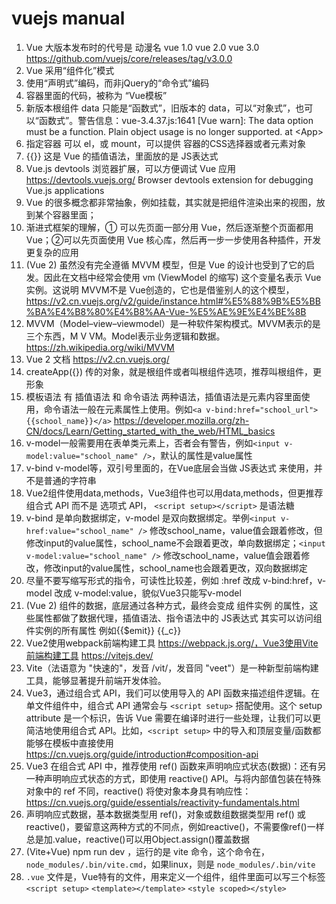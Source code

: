 # vuejs manual

1. Vue 大版本发布时的代号是 动漫名 vue 1.0 vue 2.0 vue 3.0 https://github.com/vuejs/core/releases/tag/v3.0.0
2. Vue 采用“组件化”模式
3. 使用“声明式”编码，而非jQuery的“命令式”编码
4. 容器里面的代码，被称为 “Vue模板”
5. 新版本根组件 data 只能是“函数式”，旧版本的 data，可以“对象式”，也可以“函数式”。警告信息：vue-3.4.37.js:1641 [Vue warn]: The data option must be a function. Plain object usage is no longer supported.  at \<App\>
6. 指定容器 可以 el，或 mount，可以提供 容器的CSS选择器或者元素对象
7. {{}} 这是 Vue 的插值语法，里面放的是 JS表达式
8. Vue.js devtools 浏览器扩展，可以方便调试 Vue 应用 https://devtools.vuejs.org/  Browser devtools extension for debugging Vue.js applications
9. Vue 的很多概念都非常抽象，例如挂载，其实就是把组件渲染出来的视图，放到某个容器里面；
10. 渐进式框架的理解，① 可以先页面一部分用 Vue，然后逐渐整个页面都用 Vue；②可以先页面使用 Vue 核心库，然后再一步一步使用各种插件，开发更复杂的应用
11. (Vue 2) 虽然没有完全遵循 MVVM 模型，但是 Vue 的设计也受到了它的启发。因此在文档中经常会使用 vm (ViewModel 的缩写) 这个变量名表示 Vue 实例。这说明 MVVM不是 Vue创造的，它也是借鉴别人的这个模型，https://v2.cn.vuejs.org/v2/guide/instance.html#%E5%88%9B%E5%BB%BA%E4%B8%80%E4%B8%AA-Vue-%E5%AE%9E%E4%BE%8B
12. MVVM（Model–view–viewmodel）是一种软件架构模式。MVVM表示的是三个东西，M V VM。Model表示业务逻辑和数据。https://zh.wikipedia.org/wiki/MVVM
13. Vue 2 文档 https://v2.cn.vuejs.org/
14. createApp({}) 传的对象，就是根组件或者叫根组件选项，推荐叫根组件，更形象
15. 模板语法 有 插值语法 和 命令语法 两种语法，插值语法是元素内容里面使用，命令语法一般在元素属性上使用。例如`<a v-bind:href="school_url">{{school_name}}</a>` https://developer.mozilla.org/zh-CN/docs/Learn/Getting_started_with_the_web/HTML_basics
16. v-model一般需要用在表单类元素上，否者会有警告，例如`<input v-model:value="school_name" />`，默认的属性是value属性
17. v-bind v-model等，双引号里面的，在Vue底层会当做 JS表达式 来使用，并不是普通的字符串
18. Vue2组件使用data,methods，Vue3组件也可以用data,methods，但更推荐 组合式 API 而不是 选项式 API， `<script setup></script>` 是语法糖
19. v-bind 是单向数据绑定，v-model 是双向数据绑定。举例`<input v-href:value="school_name" />` 修改school_name，value值会跟着修改，但修改input的value属性，school_name不会跟着更改，单向数据绑定；`<input v-model:value="school_name" />` 修改school_name，value值会跟着修改，修改input的value属性，school_name也会跟着更改，双向数据绑定
20. 尽量不要写缩写形式的指令，可读性比较差，例如 :href 改成 v-bind:href，v-model 改成 v-model:value，貌似Vue3只能写v-model
21. (Vue 2) 组件的数据，底层通过各种方式，最终会变成 组件实例 的属性，这些属性都做了数据代理，插值语法、指令语法中的 JS表达式 其实可以访问组件实例的所有属性 例如{{$emit}} {{_c}}
22. Vue2使用webpack前端构建工具 https://webpack.js.org/，Vue3使用Vite前端构建工具 https://vitejs.dev/
23. Vite（法语意为 "快速的"，发音 /vit/，发音同 "veet"）是一种新型前端构建工具，能够显著提升前端开发体验。
24. Vue3，通过组合式 API，我们可以使用导入的 API 函数来描述组件逻辑。在单文件组件中，组合式 API 通常会与 `<script setup>` 搭配使用。这个 setup attribute 是一个标识，告诉 Vue 需要在编译时进行一些处理，让我们可以更简洁地使用组合式 API。比如，`<script setup>` 中的导入和顶层变量/函数都能够在模板中直接使用 https://cn.vuejs.org/guide/introduction#composition-api
25. Vue3 在组合式 API 中，推荐使用 ref() 函数来声明响应式状态(数据)：还有另一种声明响应式状态的方式，即使用 reactive() API。与将内部值包装在特殊对象中的 ref 不同，reactive() 将使对象本身具有响应性： https://cn.vuejs.org/guide/essentials/reactivity-fundamentals.html
26. 声明响应式数据，基本数据类型用 ref()，对象或数组数据类型用 ref() 或 reactive()，要留意这两种方式的不同点，例如reactive()，不需要像ref()一样总是加.value，reactive()可以用Object.assign()覆盖数据
27. (Vite+Vue) npm run dev ，运行的是 vite 命令，这个命令在，`node_modules/.bin/vite.cmd`，如果linux，则是 `node_modules/.bin/vite`
28. `.vue` 文件是，Vue特有的文件，用来定义一个组件，组件里面可以写三个标签 `<script setup>` `<template></template>` `<style scoped></style>`
